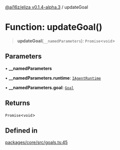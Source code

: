 [@ai16z/eliza v0.1.4-alpha.3](../index.md) / updateGoal

# Function: updateGoal()

> **updateGoal**(`__namedParameters`): `Promise`\<`void`\>

## Parameters

• **\_\_namedParameters**

• **\_\_namedParameters.runtime**: [`IAgentRuntime`](../interfaces/IAgentRuntime.md)

• **\_\_namedParameters.goal**: [`Goal`](../interfaces/Goal.md)

## Returns

`Promise`\<`void`\>

## Defined in

[packages/core/src/goals.ts:45](https://github.com/captnseagraves/eliza/blob/main/packages/core/src/goals.ts#L45)
